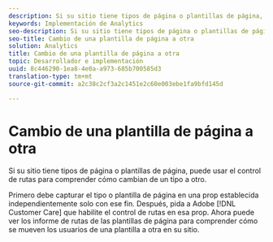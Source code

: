 ```yaml
---
description: Si su sitio tiene tipos de página o plantillas de página, puede usar el control de rutas para comprender cómo cambian de un tipo a otro.
keywords: Implementación de Analytics
seo-description: Si su sitio tiene tipos de página o plantillas de página, puede usar el control de rutas para comprender cómo cambian de un tipo a otro.
seo-title: Cambio de una plantilla de página a otra
solution: Analytics
title: Cambio de una plantilla de página a otra
topic: Desarrollador e implementación
uuid: 8c446290-1ea8-4e0a-a973-685b700585d3
translation-type: tm+mt
source-git-commit: a2c38c2cf3a2c1451e2c60e003ebe1fa9bfd145d

---
```



# Cambio de una plantilla de página a otra

Si su sitio tiene tipos de página o plantillas de página, puede usar el control de rutas para comprender cómo cambian de un tipo a otro.

Primero debe capturar el tipo o plantilla de página en una prop establecida independientemente solo con ese fin. Después, pida a Adobe [!DNL Customer Care] que habilite el control de rutas en esa prop. Ahora puede ver los informe de rutas de las plantillas de página para comprender cómo se mueven los usuarios de una plantilla a otra en su sitio.

